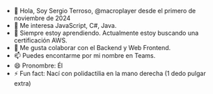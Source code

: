 - 👋 Hola, Soy Sergio Terroso, @macroplayer desde el primero de noviembre de 2024
- 👀 Me interesa JavaScript, C#, Java.
- 🌱 Siempre estoy aprendiendo. Actualmente estoy buscando una certificación AWS.
- 💞️ Me gusta colaborar con el Backend y Web Frontend.
- 📫 Puedes encontarme por mi nombre en Teams.
- 😄 Pronombre: Él
- ⚡ Fun fact: Nací con polidactilia en la mano derecha (1 dedo pulgar extra)

<!---
macroplayer/macroplayer is a ✨ special ✨ repository because its `README.md` (this file) appears on your GitHub profile.
You can click the Preview link to take a look at your changes.
--->
